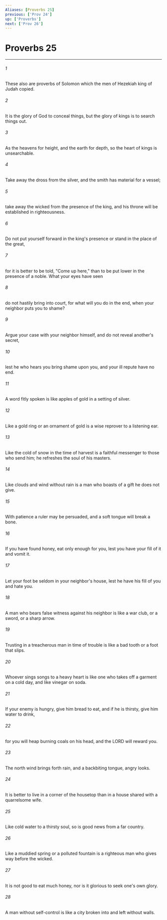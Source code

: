```yaml
---
Aliases: [Proverbs 25]
previous: ['Prov 24']
up: ['Proverbs']
next: ['Prov 26']
---
```

# Proverbs 25

***

 

###### 1 
These also are proverbs of Solomon which the men of Hezekiah king of Judah copied.
 
 

###### 2 
It is the glory of God to conceal things, 
 but the glory of kings is to search things out. 
 
 

###### 3 
As the heavens for height, and the earth for depth, 
 so the heart of kings is unsearchable. 
 
 

###### 4 
Take away the dross from the silver, 
 and the smith has material for a vessel; 
 
 

###### 5 
take away the wicked from the presence of the king, 
 and his throne will be established in righteousness. 
 
 

###### 6 
Do not put yourself forward in the king's presence 
 or stand in the place of the great, 
 
 

###### 7 
for it is better to be told, "Come up here," 
 than to be put lower in the presence of a noble.
 What your eyes have seen 
 
 

###### 8 
do not hastily bring into court, 
 for what will you do in the end, 
 when your neighbor puts you to shame? 
 
 

###### 9 
Argue your case with your neighbor himself, 
 and do not reveal another's secret, 
 
 

###### 10 
lest he who hears you bring shame upon you, 
 and your ill repute have no end.
 
 

###### 11 
A word fitly spoken 
 is like apples of gold in a setting of silver. 
 
 

###### 12 
Like a gold ring or an ornament of gold 
 is a wise reprover to a listening ear. 
 
 

###### 13 
Like the cold of snow in the time of harvest 
 is a faithful messenger to those who send him; 
 he refreshes the soul of his masters. 
 
 

###### 14 
Like clouds and wind without rain 
 is a man who boasts of a gift he does not give.
 
 

###### 15 
With patience a ruler may be persuaded, 
 and a soft tongue will break a bone. 
 
 

###### 16 
If you have found honey, eat only enough for you, 
 lest you have your fill of it and vomit it. 
 
 

###### 17 
Let your foot be seldom in your neighbor's house, 
 lest he have his fill of you and hate you. 
 
 

###### 18 
A man who bears false witness against his neighbor 
 is like a war club, or a sword, or a sharp arrow. 
 
 

###### 19 
Trusting in a treacherous man in time of trouble 
 is like a bad tooth or a foot that slips. 
 
 

###### 20 
Whoever sings songs to a heavy heart 
 is like one who takes off a garment on a cold day, 
 and like vinegar on soda. 
 
 

###### 21 
If your enemy is hungry, give him bread to eat, 
 and if he is thirsty, give him water to drink, 
 
 

###### 22 
for you will heap burning coals on his head, 
 and the LORD will reward you. 
 
 

###### 23 
The north wind brings forth rain, 
 and a backbiting tongue, angry looks. 
 
 

###### 24 
It is better to live in a corner of the housetop 
 than in a house shared with a quarrelsome wife. 
 
 

###### 25 
Like cold water to a thirsty soul, 
 so is good news from a far country. 
 
 

###### 26 
Like a muddied spring or a polluted fountain 
 is a righteous man who gives way before the wicked. 
 
 

###### 27 
It is not good to eat much honey, 
 nor is it glorious to seek one's own glory. 
 
 

###### 28 
A man without self-control 
 is like a city broken into and left without walls.
 
